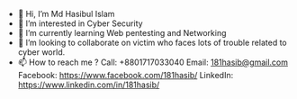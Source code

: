 - 👋 Hi, I’m Md Hasibul Islam
- 👀 I’m interested in Cyber Security
- 🌱 I’m currently learning Web pentesting and Networking 
- 💞️ I’m looking to collaborate on victim who faces lots of trouble related to cyber world.
- 📫 How to reach me ? 
Call: +8801717033040
Email: 181hasib@gmail.com
Facebook: https://www.facebook.com/181hasib/
LinkedIn: https://www.linkedin.com/in/181hasib/

<!---
hasibb/hasibb is a ✨ special ✨ repository because its `README.md` (this file) appears on your GitHub profile.
You can click the Preview link to take a look at your changes.
--->
